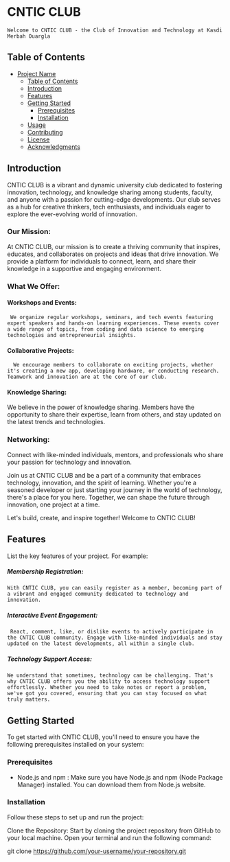 # CNTIC CLUB
    Welcome to CNTIC CLUB - the Club of Innovation and Technology at Kasdi Merbah Ouargla
## Table of Contents

- [Project Name](#project-name)
  - [Table of Contents](#table-of-contents)
  - [Introduction](#introduction)
  - [Features](#features)
  - [Getting Started](#getting-started)
    - [Prerequisites](#prerequisites)
    - [Installation](#installation)
  - [Usage](#usage)
  - [Contributing](#contributing)
  - [License](#license)
  - [Acknowledgments](#acknowledgments)

## Introduction
CNTIC CLUB is a vibrant and dynamic university club dedicated to fostering innovation, technology, and knowledge sharing among students, faculty, and anyone with a passion for cutting-edge developments. Our club serves as a hub for creative thinkers, tech enthusiasts, and individuals eager to explore the ever-evolving world of innovation.

### Our Mission:

At CNTIC CLUB, our mission is to create a thriving community that inspires, educates, and collaborates on projects and ideas that drive innovation. We provide a platform for individuals to connect, learn, and share their knowledge in a supportive and engaging environment.

### What We Offer:

 #### Workshops and Events:
     We organize regular workshops, seminars, and tech events featuring expert speakers and hands-on learning experiences. These events cover a wide range of topics, from coding and data science to emerging technologies and entrepreneurial insights.

#### Collaborative Projects:
      We encourage members to collaborate on exciting projects, whether it's creating a new app, developing hardware, or conducting research. Teamwork and innovation are at the core of our club.

####    Knowledge Sharing:
 We believe in the power of knowledge sharing. Members have the opportunity to share their expertise, learn from others, and stay updated on the latest trends and technologies.

###    Networking: 
Connect with like-minded individuals, mentors, and professionals who share your passion for technology and innovation.

Join us at CNTIC CLUB and be a part of a community that embraces technology, innovation, and the spirit of learning. Whether you're a seasoned developer or just starting your journey in the world of technology, there's a place for you here. Together, we can shape the future through innovation, one project at a time.

Let's build, create, and inspire together! Welcome to CNTIC CLUB!

## Features

List the key features of your project. For example:
   ##### Membership Registration:
    With CNTIC CLUB, you can easily register as a member, becoming part of a vibrant and engaged community dedicated to technology and innovation.

   ##### Interactive Event Engagement:
     React, comment, like, or dislike events to actively participate in the CNTIC CLUB community. Engage with like-minded individuals and stay updated on the latest developments, all within a single club.

   ##### Technology Support Access: 
    We understand that sometimes, technology can be challenging. That's why CNTIC CLUB offers you the ability to access technology support effortlessly. Whether you need to take notes or report a problem, we've got you covered, ensuring that you can stay focused on what truly matters.

## Getting Started

To get started with CNTIC CLUB, you'll need to ensure you have the following prerequisites installed on your system:
### Prerequisites
- Node.js and npm : Make sure you have Node.js and npm (Node Package Manager) installed. You    can download them from Node.js website.
### Installation

Follow these steps to set up and run the project:

Clone the Repository:
 Start by cloning the project repository from GitHub to your local machine. Open your terminal and run the following command:

git clone https://github.com/your-username/your-repository.git


